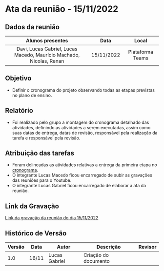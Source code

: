 # Ata da reunião - 15/11/2022

## Dados da reunião

|                          Alunos presentes                           |    Data    |      Local       |
| :-----------------------------------------------------------------: | :--------: | :--------------: |
| Davi, Lucas Gabriel, Lucas Macedo, Maurício Machado, Nicolas, Renan | 15/11/2022 | Plataforma Teams |

## Objetivo
- Definir o cronograma do projeto observando todas as etapas previstas no plano de ensino.

## Relatório

- Foi realizado pelo grupo a montagem do cronograma detalhado das atividades, definindo as atividades a serem executadas, assim como suas datas de entrega, datas de revisão, responsável pela realização da tarefa e responsável pela revisão.


## Atribuição das tarefas

- Foram delineadas as atividades relativas a entrega da primeira etapa no [cronograma](../planejamento/cronograma.md).
- O integrante Lucas Macedo ficou encarregado de subir as gravações das reuniões para o Youtube.
- O integrante Lucas Gabriel ficou encarregado de elaborar a ata da reunião.

## Link da Gravação

[Link da gravação da reunião do dia 15/11/2022](https://www.youtube.com/watch?v=LPOaa8j11tc&ab_channel=Grupo02RequisitoseIHC)

## Histórico de Versão

| Versão | Data  | Autor         | Descrição            | Revisor |
| ------ | ----- | ------------- | -------------------- | ------- |
| 1.0    | 16/11 | Lucas Gabriel | Criação do documento |         |
